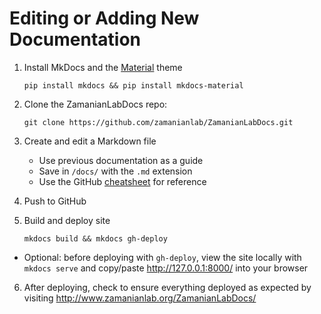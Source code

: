 # Editing or Adding New Documentation

1. Install MkDocs and the [Material](https://squidfunk.github.io/mkdocs-material/) theme

      `pip install mkdocs && pip install mkdocs-material`

2. Clone the ZamanianLabDocs repo:

      `git clone https://github.com/zamanianlab/ZamanianLabDocs.git`

3. Create and edit a Markdown file
    - Use previous documentation as a guide
    - Save in `/docs/` with the `.md` extension
    - Use the GitHub [cheatsheet](https://guides.github.com/pdfs/markdown-cheatsheet-online.pdf) for reference

4. Push to GitHub

5. Build and deploy site

      `mkdocs build && mkdocs gh-deploy`

  - Optional: before deploying with `gh-deploy`, view the site locally with `mkdocs serve` and copy/paste <http://127.0.0.1:8000/> into your browser


6. After deploying, check to ensure everything deployed as expected by visiting <http://www.zamanianlab.org/ZamanianLabDocs/>
